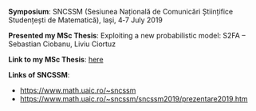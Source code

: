 **Symposium**: SNCSSM (Sesiunea Națională de Comunicări Științifice Studențești de Matematică), Iași, 4‐7 July 2019

**Presented my MSc Thesis**: Exploiting a new probabilistic model: S2FA – Sebastian Ciobanu, Liviu Ciortuz

**Link to my MSc Thesis**: [here](https://github.com/aciobanusebi/msc_dissertation)

**Links of SNCSSM**: 
- https://www.math.uaic.ro/~sncssm
- https://www.math.uaic.ro/~sncssm/sncssm2019/prezentare2019.htm

